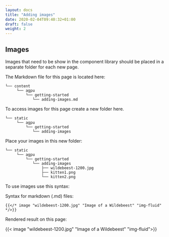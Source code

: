 ```yaml
---
layout: docs
title: "Adding images"
date: 2020-02-04T09:40:32+01:00
draft: false
weight: 2
---
```


## Images

Images that need to be show in the component library should be placed in a separate folder for each new page.

The Markdown file for this page is located here:

```
└── content
     └── agpu
         └── getting-started
            └── adding-images.md
```

To access images for this page create a new folder here.

```
└── static
     └── agpu
         └── getting-started
            └── adding-images
```

Place your images in this new folder:

```
└── static
     └── agpu
         └── getting-started
            └── adding-images
                ├── wildebeest-1200.jpg
                ├── kitten1.png
                └── kitten2.png
```

To use images use this syntax:

Syntax for markdown (.md) files:

```
{{</* image "wildebeest-1200.jpg" "Image of a Wildebeest" "img-fluid" */>}}
```

Rendered result on this page:

{{< image "wildebeest-1200.jpg" "Image of a Wildebeest" "img-fluid">}}
